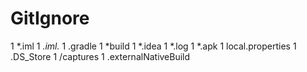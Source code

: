 # GitIgnore

1 *.iml
1 *.iml.*
1 .gradle
1 *build
1 *.idea
1 *.log
1 *.apk
1 local.properties
1 .DS_Store
1 /captures
1 .externalNativeBuild
